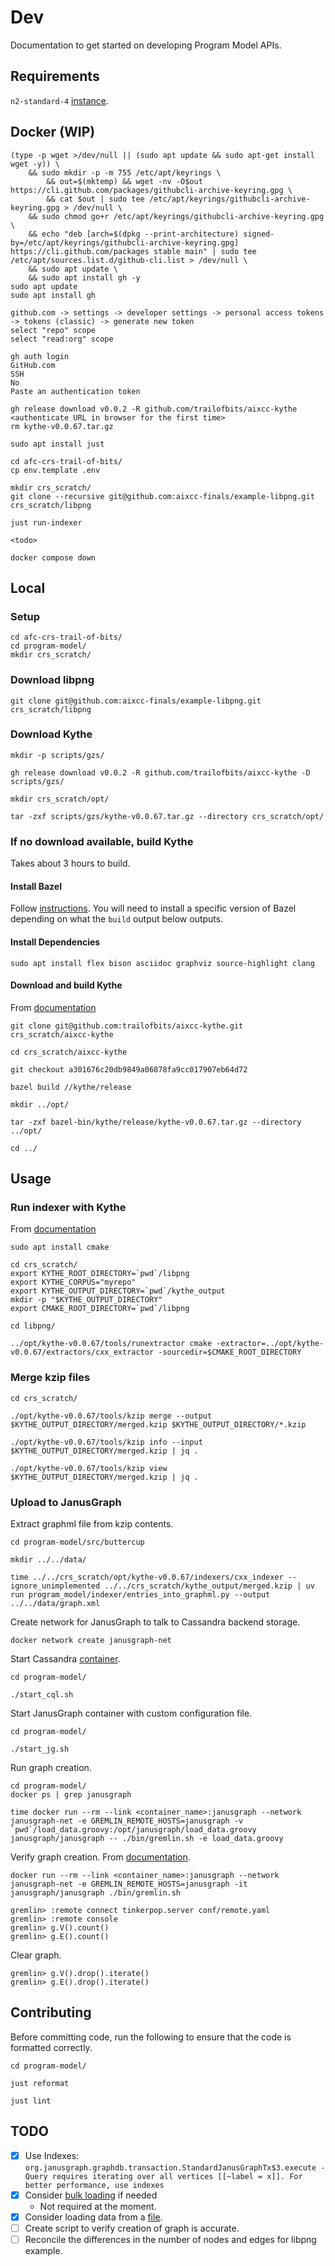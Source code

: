 # Dev

Documentation to get started on developing Program Model APIs.

## Requirements

`n2-standard-4` [instance](https://cloud.google.com/compute/docs/general-purpose-machines#n2_machine_types).

## Docker (WIP)

```shell
(type -p wget >/dev/null || (sudo apt update && sudo apt-get install wget -y)) \
	&& sudo mkdir -p -m 755 /etc/apt/keyrings \
        && out=$(mktemp) && wget -nv -O$out https://cli.github.com/packages/githubcli-archive-keyring.gpg \
        && cat $out | sudo tee /etc/apt/keyrings/githubcli-archive-keyring.gpg > /dev/null \
	&& sudo chmod go+r /etc/apt/keyrings/githubcli-archive-keyring.gpg \
	&& echo "deb [arch=$(dpkg --print-architecture) signed-by=/etc/apt/keyrings/githubcli-archive-keyring.gpg] https://cli.github.com/packages stable main" | sudo tee /etc/apt/sources.list.d/github-cli.list > /dev/null \
	&& sudo apt update \
	&& sudo apt install gh -y
sudo apt update
sudo apt install gh

github.com -> settings -> developer settings -> personal access tokens -> tokens (classic) -> generate new token
select "repo" scope
select "read:org" scope

gh auth login
GitHub.com
SSH
No
Paste an authentication token

gh release download v0.0.2 -R github.com/trailofbits/aixcc-kythe
<authenticate URL in browser for the first time>
rm kythe-v0.0.67.tar.gz

sudo apt install just

cd afc-crs-trail-of-bits/
cp env.template .env

mkdir crs_scratch/
git clone --recursive git@github.com:aixcc-finals/example-libpng.git crs_scratch/libpng

just run-indexer

<todo>

docker compose down
```

## Local

### Setup

```shell
cd afc-crs-trail-of-bits/
cd program-model/
mkdir crs_scratch/
```

### Download libpng

```shell
git clone git@github.com:aixcc-finals/example-libpng.git crs_scratch/libpng
```

### Download Kythe

```shell
mkdir -p scripts/gzs/

gh release download v0.0.2 -R github.com/trailofbits/aixcc-kythe -D scripts/gzs/

mkdir crs_scratch/opt/

tar -zxf scripts/gzs/kythe-v0.0.67.tar.gz --directory crs_scratch/opt/
```

### If no download available, build Kythe

Takes about 3 hours to build.

#### Install Bazel

Follow [instructions](https://bazel.build/install/ubuntu#install-on-ubuntu). You will need to install a specific version of Bazel depending on what the `build` output below outputs.

#### Install Dependencies

```shell
sudo apt install flex bison asciidoc graphviz source-highlight clang
```

#### Download and build Kythe

From [documentation](https://kythe.io/getting-started/#build-a-release-of-kythe-using-bazel-and-unpack-it-in-optkythe)

```shell
git clone git@github.com:trailofbits/aixcc-kythe.git crs_scratch/aixcc-kythe

cd crs_scratch/aixcc-kythe

git checkout a301676c20db9849a06878fa9cc017907eb64d72

bazel build //kythe/release

mkdir ../opt/

tar -zxf bazel-bin/kythe/release/kythe-v0.0.67.tar.gz --directory ../opt/

cd ../
```

## Usage

### Run indexer with Kythe

From [documentation](https://kythe.io/examples/#extracting-cmake-based-repositories)

```shell
sudo apt install cmake

cd crs_scratch/
export KYTHE_ROOT_DIRECTORY=`pwd`/libpng
export KYTHE_CORPUS="myrepo"
export KYTHE_OUTPUT_DIRECTORY=`pwd`/kythe_output
mkdir -p "$KYTHE_OUTPUT_DIRECTORY"
export CMAKE_ROOT_DIRECTORY=`pwd`/libpng

cd libpng/

../opt/kythe-v0.0.67/tools/runextractor cmake -extractor=../opt/kythe-v0.0.67/extractors/cxx_extractor -sourcedir=$CMAKE_ROOT_DIRECTORY
```

### Merge kzip files

```shell
cd crs_scratch/

./opt/kythe-v0.0.67/tools/kzip merge --output $KYTHE_OUTPUT_DIRECTORY/merged.kzip $KYTHE_OUTPUT_DIRECTORY/*.kzip

./opt/kythe-v0.0.67/tools/kzip info --input $KYTHE_OUTPUT_DIRECTORY/merged.kzip | jq .

./opt/kythe-v0.0.67/tools/kzip view $KYTHE_OUTPUT_DIRECTORY/merged.kzip | jq .
```

### Upload to JanusGraph

Extract graphml file from kzip contents.

```shell
cd program-model/src/buttercup

mkdir ../../data/

time ../../crs_scratch/opt/kythe-v0.0.67/indexers/cxx_indexer --ignore_unimplemented ../../crs_scratch/kythe_output/merged.kzip | uv run program_model/indexer/entries_into_graphml.py --output ../../data/graph.xml
```

Create network for JanusGraph to talk to Cassandra backend storage.

```shell
docker network create janusgraph-net
```

Start Cassandra [container](https://github.com/JanusGraph/janusgraph/blob/master/docs/storage-backend/cassandra.md#local-container-mode).

```shell
cd program-model/

./start_cql.sh
```

Start JanusGraph container with custom configuration file.

```shell
cd program-model/

./start_jg.sh
```

Run graph creation.

```shell
cd program-model/
docker ps | grep janusgraph

time docker run --rm --link <container_name>:janusgraph --network janusgraph-net -e GREMLIN_REMOTE_HOSTS=janusgraph -v `pwd`/load_data.groovy:/opt/janusgraph/load_data.groovy janusgraph/janusgraph -- ./bin/gremlin.sh -e load_data.groovy
```

Verify graph creation. From [documentation](https://docs.janusgraph.org/getting-started/installation/).

```shell
docker run --rm --link <container_name>:janusgraph --network janusgraph-net -e GREMLIN_REMOTE_HOSTS=janusgraph -it janusgraph/janusgraph ./bin/gremlin.sh
```

```shell
gremlin> :remote connect tinkerpop.server conf/remote.yaml
gremlin> :remote console
gremlin> g.V().count()
gremlin> g.E().count()
```

Clear graph.

```shell
gremlin> g.V().drop().iterate()
gremlin> g.E().drop().iterate()
```

## Contributing

Before committing code, run the following to ensure that the code is formatted correctly.

```shell
cd program-model/

just reformat

just lint
```

## TODO

* [x] Use Indexes: `org.janusgraph.graphdb.transaction.StandardJanusGraphTx$3.execute - Query requires iterating over all vertices [[~label = x]]. For better performance, use indexes`
* [x] Consider [bulk loading](https://docs.janusgraph.org/operations/bulk-loading/) if needed
  * Not required at the moment.
* [x] Consider loading data from a [file](https://tinkerpop.apache.org/docs/3.7.3/dev/io/).
* [ ] Create script to verify creation of graph is accurate.
* [ ] Reconcile the differences in the number of nodes and edges for libpng example.

